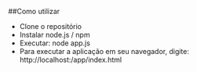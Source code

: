 ##Como utilizar

- Clone o repositório
- Instalar node.js / npm
- Executar: node app.js
- Para executar a aplicação em seu navegador, digite: http://localhost:<porta>/app/index.html 
